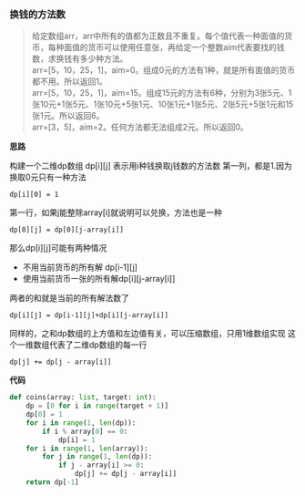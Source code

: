 ### 换钱的方法数
> 给定数组arr，arr中所有的值都为正数且不重复。每个值代表一种面值的货币，每种面值的货币可以使用任意张，再给定一个整数aim代表要找的钱数，求换钱有多少种方法。  
> arr=[5，10，25，1]，aim=0。组成0元的方法有1种，就是所有面值的货币都不用。所以返回1。  
> arr=[5，10，25，1]，aim=15。组成15元的方法有6种，分别为3张5元、1张10元+1张5元、1张10元+5张1元、10张1元+1张5元、2张5元+5张1元和15张1元。所以返回6。  
> arr=[3，5]，aim=2。任何方法都无法组成2元。所以返回0。


**思路**

构建一个二维dp数组
dp[i][j] 表示用i种钱换取j钱数的方法数
第一列，都是1.因为换取0元只有一种方法

`
dp[i][0] = 1
`

第一行，如果j能整除array[i]就说明可以兑换，方法也是一种

`
dp[0][j] = dp[0][j-array[i]]
`

那么dp[i][j]可能有两种情况
- 不用当前货币的所有解 dp[i-1][j]
- 使用当前货币一张的所有解dp[i][j-array[i]]

两者的和就是当前的所有解法数了

`
dp[i][j] = dp[i-1][j]+dp[i][j-array[i]]
`

同样的，之和dp数组的上方值和左边值有关，可以压缩数组，只用1维数组实现
这个一维数组代表了二维dp数组的每一行

`
dp[j] += dp[j - array[i]] 
`

**代码**
```python
def coins(array: list, target: int):
    dp = [0 for i in range(target + 1)]
    dp[0] = 1
    for i in range(1, len(dp)):
        if i % array[0] == 0:
            dp[i] = 1
    for i in range(1, len(array)):
        for j in range(1, len(dp)):
            if j - array[i] >= 0:
                dp[j] += dp[j - array[i]]
    return dp[-1]
```